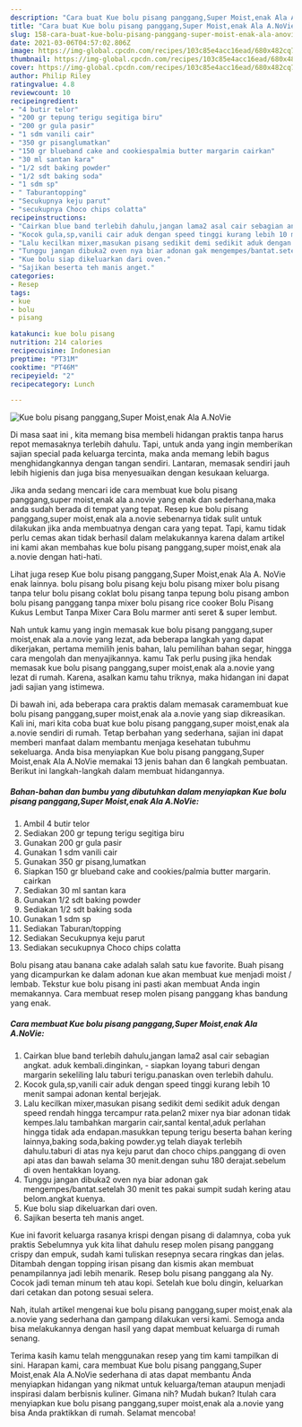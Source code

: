 ```yaml
---
description: "Cara buat Kue bolu pisang panggang,Super Moist,enak Ala A.NoVie yang enak dan Mudah Dibuat"
title: "Cara buat Kue bolu pisang panggang,Super Moist,enak Ala A.NoVie yang enak dan Mudah Dibuat"
slug: 158-cara-buat-kue-bolu-pisang-panggang-super-moist-enak-ala-anovie-yang-enak-dan-mudah-dibuat
date: 2021-03-06T04:57:02.806Z
image: https://img-global.cpcdn.com/recipes/103c85e4acc16ead/680x482cq70/kue-bolu-pisang-panggangsuper-moistenak-ala-anovie-foto-resep-utama.jpg
thumbnail: https://img-global.cpcdn.com/recipes/103c85e4acc16ead/680x482cq70/kue-bolu-pisang-panggangsuper-moistenak-ala-anovie-foto-resep-utama.jpg
cover: https://img-global.cpcdn.com/recipes/103c85e4acc16ead/680x482cq70/kue-bolu-pisang-panggangsuper-moistenak-ala-anovie-foto-resep-utama.jpg
author: Philip Riley
ratingvalue: 4.8
reviewcount: 10
recipeingredient:
- "4 butir telor"
- "200 gr tepung terigu segitiga biru"
- "200 gr gula pasir"
- "1 sdm vanili cair"
- "350 gr pisanglumatkan"
- "150 gr blueband cake and cookiespalmia butter margarin cairkan"
- "30 ml santan kara"
- "1/2 sdt baking powder"
- "1/2 sdt baking soda"
- "1 sdm sp"
- " Taburantopping"
- "Secukupnya keju parut"
- "secukupnya Choco chips colatta"
recipeinstructions:
- "Cairkan blue band terlebih dahulu,jangan lama2 asal cair sebagian angkat. aduk kembali.dinginkan, siapkan loyang taburi dengan margarin sekeliling lalu taburi terigu.panaskan oven terlebih dahulu."
- "Kocok gula,sp,vanili cair aduk dengan speed tinggi kurang lebih 10 menit sampai adonan kental berjejak."
- "Lalu kecilkan mixer,masukan pisang sedikit demi sedikit aduk dengan speed rendah hingga tercampur rata.pelan2 mixer nya biar adonan tidak kempes.lalu tambahkan margarin cair,santal kental,aduk perlahan hingga tidak ada endapan.masukkan tepung terigu beserta bahan kering lainnya,baking soda,baking powder.yg telah diayak terlebih dahulu.taburi di atas nya keju parut dan choco chips.panggang di oven api atas dan bawah selama 30 menit.dengan suhu 180 derajat.sebelum di oven hentakkan loyang."
- "Tunggu jangan dibuka2 oven nya biar adonan gak mengempes/bantat.setelah 30 menit tes pakai sumpit sudah kering atau belom.angkat kuenya."
- "Kue bolu siap dikeluarkan dari oven."
- "Sajikan beserta teh manis anget."
categories:
- Resep
tags:
- kue
- bolu
- pisang

katakunci: kue bolu pisang 
nutrition: 214 calories
recipecuisine: Indonesian
preptime: "PT31M"
cooktime: "PT46M"
recipeyield: "2"
recipecategory: Lunch

---
```



![Kue bolu pisang panggang,Super Moist,enak Ala A.NoVie](https://img-global.cpcdn.com/recipes/103c85e4acc16ead/680x482cq70/kue-bolu-pisang-panggangsuper-moistenak-ala-anovie-foto-resep-utama.jpg)

Di masa  saat ini , kita memang bisa membeli hidangan praktis tanpa harus repot memasaknya terlebih dahulu. Tapi, untuk anda yang ingin memberikan sajian special pada keluarga tercinta, maka anda memang lebih bagus menghidangkannya dengan tangan sendiri. Lantaran, memasak sendiri jauh lebih higienis dan juga bisa menyesuaikan dengan kesukaan keluarga.

Jika anda sedang mencari ide cara membuat kue bolu pisang panggang,super moist,enak ala a.novie yang enak dan sederhana,maka anda sudah berada di tempat yang tepat. Resep kue bolu pisang panggang,super moist,enak ala a.novie  sebenarnya tidak sulit untuk dilakukan jika anda membuatnya dengan cara yang tepat. Tapi, kamu tidak perlu cemas akan tidak berhasil dalam melakukannya 
karena dalam artikel ini kami akan membahas kue bolu pisang panggang,super moist,enak ala a.novie dengan hati-hati.  

Lihat juga resep Kue bolu pisang panggang,Super Moist,enak Ala A. NoVie enak lainnya. bolu pisang bolu pisang keju bolu pisang mixer bolu pisang tanpa telur bolu pisang coklat bolu pisang tanpa tepung bolu pisang ambon bolu pisang panggang tanpa mixer bolu pisang rice cooker Bolu Pisang Kukus Lembut Tanpa Mixer Cara Bolu marmer anti seret &amp; super lembut.

Nah untuk kamu yang ingin memasak kue bolu pisang panggang,super moist,enak ala a.novie yang lezat, ada beberapa langkah yang dapat dikerjakan, pertama memilih jenis bahan, lalu pemilihan bahan segar, hingga cara mengolah dan menyajikannya. kamu Tak perlu pusing jika hendak memasak kue bolu pisang panggang,super moist,enak ala a.novie yang lezat di rumah. Karena, asalkan kamu  tahu triknya, maka hidangan ini dapat jadi sajian yang istimewa.

Di bawah ini, ada beberapa cara praktis  dalam memasak caramembuat kue bolu pisang panggang,super moist,enak ala a.novie yang siap dikreasikan. Kali ini, mari kita coba buat kue bolu pisang panggang,super moist,enak ala a.novie sendiri di rumah. Tetap berbahan yang sederhana, sajian ini dapat memberi manfaat dalam membantu menjaga kesehatan tubuhmu sekeluarga. Anda bisa menyiapkan Kue bolu pisang panggang,Super Moist,enak Ala A.NoVie memakai 13 jenis bahan dan 6 langkah pembuatan. Berikut ini langkah-langkah dalam membuat hidangannya.

<!--inarticleads1-->

##### Bahan-bahan dan bumbu yang dibutuhkan dalam menyiapkan Kue bolu pisang panggang,Super Moist,enak Ala A.NoVie:

1. Ambil 4 butir telor
1. Sediakan 200 gr tepung terigu segitiga biru
1. Gunakan 200 gr gula pasir
1. Gunakan 1 sdm vanili cair
1. Gunakan 350 gr pisang,lumatkan
1. Siapkan 150 gr blueband cake and cookies/palmia butter margarin. cairkan
1. Sediakan 30 ml santan kara
1. Gunakan 1/2 sdt baking powder
1. Sediakan 1/2 sdt baking soda
1. Gunakan 1 sdm sp
1. Sediakan  Taburan/topping
1. Sediakan Secukupnya keju parut
1. Sediakan secukupnya Choco chips colatta


Bolu pisang atau banana cake adalah salah satu kue favorite. Buah pisang yang dicampurkan ke dalam adonan kue akan membuat kue menjadi moist / lembab. Tekstur kue bolu pisang ini pasti akan membuat Anda ingin memakannya. Cara membuat resep molen pisang panggang khas bandung yang enak. 

<!--inarticleads2-->

##### Cara membuat Kue bolu pisang panggang,Super Moist,enak Ala A.NoVie:

1. Cairkan blue band terlebih dahulu,jangan lama2 asal cair sebagian angkat. aduk kembali.dinginkan, - siapkan loyang taburi dengan margarin sekeliling lalu taburi terigu.panaskan oven terlebih dahulu.
1. Kocok gula,sp,vanili cair aduk dengan speed tinggi kurang lebih 10 menit sampai adonan kental berjejak.
1. Lalu kecilkan mixer,masukan pisang sedikit demi sedikit aduk dengan speed rendah hingga tercampur rata.pelan2 mixer nya biar adonan tidak kempes.lalu tambahkan margarin cair,santal kental,aduk perlahan hingga tidak ada endapan.masukkan tepung terigu beserta bahan kering lainnya,baking soda,baking powder.yg telah diayak terlebih dahulu.taburi di atas nya keju parut dan choco chips.panggang di oven api atas dan bawah selama 30 menit.dengan suhu 180 derajat.sebelum di oven hentakkan loyang.
1. Tunggu jangan dibuka2 oven nya biar adonan gak mengempes/bantat.setelah 30 menit tes pakai sumpit sudah kering atau belom.angkat kuenya.
1. Kue bolu siap dikeluarkan dari oven.
1. Sajikan beserta teh manis anget.


Kue ini favorit keluarga rasanya krispi dengan pisang di dalamnya, coba yuk praktis Sebelumnya yuk kita lihat dahulu resep molen pisang panggang crispy dan empuk, sudah kami tuliskan resepnya secara ringkas dan jelas. Ditambah dengan topping irisan pisang dan kismis akan membuat penampilannya jadi lebih menarik. Resep bolu pisang panggang ala Ny. Cocok jadi teman minum teh atau kopi. Setelah kue bolu dingin, keluarkan dari cetakan dan potong sesuai selera. 

Nah, itulah artikel mengenai  kue bolu pisang panggang,super moist,enak ala a.novie  yang sederhana dan gampang dilakukan versi kami. Semoga anda bisa melakukannya dengan hasil yang dapat membuat keluarga di rumah senang. 

Terima kasih kamu telah menggunakan resep yang tim kami tampilkan di sini. Harapan kami, cara membuat  Kue bolu pisang panggang,Super Moist,enak Ala A.NoVie sederhana di atas dapat membantu Anda menyiapkan hidangan yang nikmat untuk keluarga/teman ataupun menjadi inspirasi dalam berbisnis kuliner. Gimana nih? Mudah bukan? Itulah cara menyiapkan kue bolu pisang panggang,super moist,enak ala a.novie yang bisa Anda praktikkan di rumah. Selamat mencoba!

